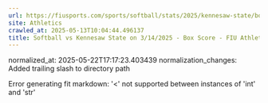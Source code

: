 ```yaml
---
url: https://fiusports.com/sports/softball/stats/2025/kennesaw-state/boxscore/12807/
site: Athletics
crawled_at: 2025-05-13T10:04:44.496137
title: Softball vs Kennesaw State on 3/14/2025 - Box Score - FIU Athletics
---
```

normalized_at: 2025-05-22T17:17:23.403439
normalization_changes: Added trailing slash to directory path

Error generating fit markdown: '<' not supported between instances of 'int' and 'str'